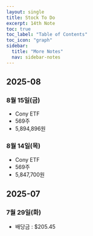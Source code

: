 ```yaml
---
layout: single
title: Stock To Do
excerpt: 14th Note
toc: true
toc_label: "Table of Contents"
toc_icon: "graph"
sidebar:
  title: "More Notes"
  nav: sidebar-notes
---
```


## 2025-08

### 8월 15일(금)
- Cony ETF
- 569주
- 5,894,896원

### 8월 14일(목)
- Cony ETF
- 569주
- 5,847,700원

## 2025-07

### 7월 29일(화)
- 배당금 : $205.45
